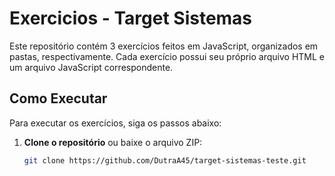 # Exercicios - Target Sistemas

Este repositório contém 3 exercícios feitos em JavaScript, organizados em pastas, respectivamente. Cada exercício possui seu próprio arquivo HTML e um arquivo JavaScript correspondente.

## Como Executar

Para executar os exercícios, siga os passos abaixo:

1. **Clone o repositório** ou baixe o arquivo ZIP:
   ```bash
   git clone https://github.com/DutraA45/target-sistemas-teste.git


